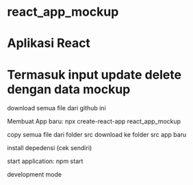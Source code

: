 # react_app_mockup
# Aplikasi React
# Termasuk input update delete dengan data mockup

download semua file dari github ini

Membuat App baru:
npx create-react-app react_app_mockup

copy semua file dari folder src download ke folder src app baru

install depedensi (cek sendiri)

start application: 
npm start

development mode
